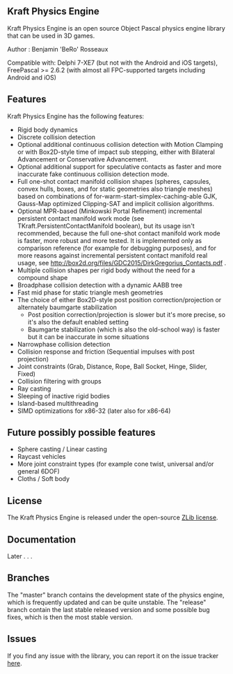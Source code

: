 ## Kraft Physics Engine

Kraft Physics Engine is an open source Object Pascal physics engine library that can be used in 3D games.

Author : Benjamin 'BeRo' Rosseaux

Compatible with: Delphi 7-XE7 (but not with the Android and iOS targets), FreePascal >= 2.6.2 (with almost all FPC-supported targets including Android and iOS) 

## Features

Kraft Physics Engine has the following features:

- Rigid body dynamics
- Discrete collision detection
- Optional additional continuous collision detection with Motion Clamping or with Box2D-style time of impact sub stepping, either with Bilateral Advancement or Conservative Advancement.  
- Optional additional support for speculative contacts as faster and more inaccurate fake continuous collision detection mode.
- Full one-shot contact manifold collision shapes (spheres, capsules, convex hulls, boxes, and for static geometries also triangle meshes) based on combinations of for-warm-start-simplex-caching-able GJK, Gauss-Map optimized Clipping-SAT and implicit collision algorithms.
- Optional MPR-based (Minkowski Portal Refinement) incremental persistent contact manifold work mode (see TKraft.PersistentContactManifold boolean), but its usage isn't recommended, because the full one-shot contact manifold work mode is faster, more robust and more tested. It is implemented only as comparison reference (for example for debugging purposes), and for more reasons against incremental persistent contact manifold real usage, see http://box2d.org/files/GDC2015/DirkGregorius_Contacts.pdf .
- Multiple collision shapes per rigid body without the need for a compound shape
- Broadphase collision detection with a dynamic AABB tree
- Fast mid phase for static triangle mesh geometries
- The choice of either Box2D-style post position correction/projection or alternately baumgarte stabilization
  - Post position correction/projection is slower but it's more precise, so it's also the default enabled setting
  - Baumgarte stabilization (which is also the old-school way) is faster but it can be inaccurate in some situations
- Narrowphase collision detection
- Collision response and friction (Sequential impulses with post projection)
- Joint constraints (Grab, Distance, Rope, Ball Socket, Hinge, Slider, Fixed)
- Collision filtering with groups
- Ray casting
- Sleeping of inactive rigid bodies
- Island-based multithreading
- SIMD optimizations for x86-32 (later also for x86-64)

## Future possibly possible features

- Sphere casting / Linear casting
- Raycast vehicles      
- More joint constraint types (for example cone twist, universal and/or general 6DOF)
- Cloths / Soft body

## License

The Kraft Physics Engine is released under the open-source [ZLib license](http://opensource.org/licenses/zlib).

## Documentation

Later . . .

## Branches

The "master" branch contains the development state of the physics engine, which is frequently updated and can be quite unstable. The "release" branch contain the last stable released version and some possible bug fixes, which is then the most stable version. 

## Issues

If you find any issue with the library, you can report it on the issue tracker [here](https://github.com/BeRo1985/kraft/issues).
